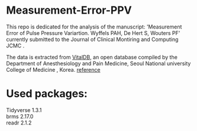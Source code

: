 # Measurement-Error-PPV


This repo is dedicated for the analysis of the manuscript: 'Measurement Error of Pulse Pressure Variartion. Wyffels PAH, De Hert S, Wouters PF' currently submitted to the Journal of Clinical Montiring and Computing JCMC .

The data is extracted from [VitalDB](https://vitaldb.net), an open database compiled by the Department of Anesthesiology and Pain Medicine, Seoul National university College of Medicine , Korea.  [reference](https://www.bjanaesthesia.org.uk/article/S0007-0912(21)00175-6/fulltext)


# Used packages:
Tidyverse 1.3.1  
brms 2.17.0  
readr 2.1.2
